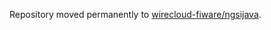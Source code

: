 Repository moved permanently to [wirecloud-fiware/ngsijava](https://github.com/wirecloud-fiware/ngsijava).
